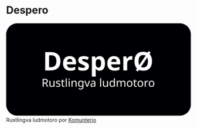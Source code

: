 # Despero
![despero_banner](banner.svg)
Rustlingva ludmotoro por [Komunterio](https://github.com/konceptosociala/komunterio)
